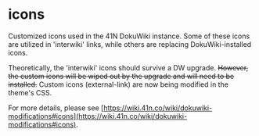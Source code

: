 # icons

Customized icons used in the 41N DokuWiki instance. Some of these icons are utilized in 'interwiki' links, while others are replacing DokuWiki-installed icons. 

Theoretically, the 'interwiki' icons should survive a DW upgrade. ~~However, the custom icons will be wiped out by the upgrade and will need to be installed.~~ Custom icons (external-link) are now being modified in the theme's CSS.

For more details, please see [https://wiki.41n.co/wiki/dokuwiki-modifications#icons](https://wiki.41n.co/wiki/dokuwiki-modifications#icons).
